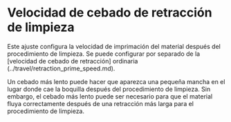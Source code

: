 Velocidad de cebado de retracción de limpieza
====
Este ajuste configura la velocidad de imprimación del material después del procedimiento de limpieza. Se puede configurar por separado de la [velocidad de cebado de retracción] ordinaria (../travel/retraction_prime_speed.md).

Un cebado más lento puede hacer que aparezca una pequeña mancha en el lugar donde cae la boquilla después del procedimiento de limpieza. Sin embargo, el cebado más lento puede ser necesario para que el material fluya correctamente después de una retracción más larga para el procedimiento de limpieza.